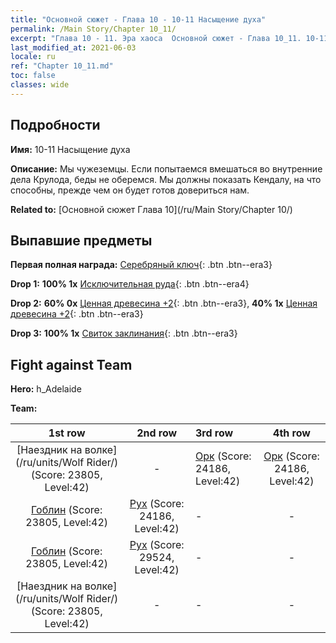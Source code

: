 ```yaml
---
title: "Основной сюжет - Глава 10 - 10-11 Насыщение духа"
permalink: /Main Story/Chapter 10_11/
excerpt: "Глава 10 - 11. Эра хаоса  Основной сюжет - Глава 10_11. 10-11 Насыщение духа"
last_modified_at: 2021-06-03
locale: ru
ref: "Chapter 10_11.md"
toc: false
classes: wide
---
```


## Подробности

 **Имя:** 10-11 Насыщение духа

 **Описание:** Мы чужеземцы. Если попытаемся вмешаться во внутренние дела Крулода, беды не оберемся. Мы должны показать Кендалу, на что способны, прежде чем он будет готов довериться нам.

 **Related to:** [Основной сюжет Глава 10](/ru/Main Story/Chapter 10/)

## Выпавшие предметы

 **Первая полная награда:** [Серебряный ключ](/ItemsRU/con_693/){: .btn .btn--era3}

 **Drop 1:** **100% 1x** [Исключительная руда](/ItemsRU/mat_33/){: .btn .btn--era4}

 **Drop 2:** **60% 0x** [Ценная древесина +2](/ItemsRU/mat_27/){: .btn .btn--era3}, **40% 1x** [Ценная древесина +2](/ItemsRU/mat_27/){: .btn .btn--era3}

 **Drop 3:** **100% 1x** [Свиток заклинания](/ItemsRU/con_694/){: .btn .btn--era3}


## Fight against Team
 **Hero:** h_Adelaide

 **Team:**


  | 1st row | 2nd row | 3rd row | 4th row |
  |:----:|:----:|:----|:----:|
  | [Наездник на волке](/ru/units/Wolf Rider/) (Score: 23805, Level:42)  | - | [Орк](/ru/units/Orc/) (Score: 24186, Level:42)  | [Орк](/ru/units/Orc/) (Score: 24186, Level:42)  |
  | [Гоблин](/ru/units/Goblin/) (Score: 23805, Level:42)  | [Рух](/ru/units/Roc/) (Score: 24186, Level:42)  | - | - |
  | [Гоблин](/ru/units/Goblin/) (Score: 23805, Level:42)  | [Рух](/ru/units/Roc/) (Score: 29524, Level:42)  | - | - |
  | [Наездник на волке](/ru/units/Wolf Rider/) (Score: 23805, Level:42)  | - | - | - |


